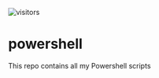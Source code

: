![visitors](https://visitor-badge.glitch.me/badge?page_id=qman-being.powershell&left_color=green&right_color=red)

# powershell

This repo contains all my Powershell scripts
